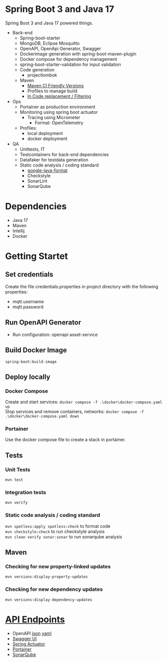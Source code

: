 # Spring Boot 3 and Java 17
Spring Boot 3 and Java 17 powered things. 
- Back-end
    - Spring-boot-starter
    - MongoDB, Eclipse Mosquitto
    - OpenAPI, OpenApi Generator, Swagger
    - Dockerimage generation with spring-boot-maven-plugin
    - Docker compose for dependency management
    - spring-boot-starter-validation for input validation
    - Code generation
        - projectlombok
    - Maven
      - [Maven CI Friendly Versions](https://maven.apache.org/maven-ci-friendly.html)
      - Profiles to manage build
      - [In Code replacement / Filtering](https://maven.apache.org/plugins/maven-resources-plugin/examples/filter.html)
- Ops
    - Portainer as production environment
    - Monitoring using spring boot actuator
        - Tracing using Micrometer
            - Format: OpenTelemetry
    - Profiles:
        - local deployment
        - docker deployment
- QA
    - Unittests, IT
    - Testcontainers for back-end dependencies
    - Datafaker for testdata generation
    - Static code analysis / coding standard
        - [google-java-format](https://github.com/diffplug/spotless) 
        - Checkstyle
        - SonarLint 
        - SonarQube 
# Dependencies
- Java 17
- Maven
- Intellij
- Docker

# Getting Startet
## Set credentials
Create the file credentials.properties in project directory with the following properties:
- mqtt.username
- mqtt.password
## Run OpenAPI Generator
- Run configuration: openapi asset-service
## Build Docker Image
`spring-boot:build-image`
## Deploy locally
### Docker Compose
Create and start services: `docker compose -f .\docker\docker-compose.yaml up`  
Stop services and remove containers, networks: `docker compose -f .\docker\docker-compose.yaml down`
### Portainer
Use the docker compose file to create a stack in portainer.
## Tests
### Unit Tests
`mvn test`
### Integration tests
`mvn verify`
### Static code analysis / coding standard
`mvn spotless:apply spotless:check` to format code  
`mvn checkstyle:check` to run checkstyle analysis  
`mvn clean verify sonar:sonar` to run sonarqube analysis  
## Maven
### Checking for new property-linked updates 
`mvn versions:display-property-updates`
### Checking for new dependency updates
`mvn versions:display-dependency-updates`
 
# [API Endpoints](https://learn.microsoft.com/en-us/azure/architecture/best-practices/api-design)
- OpenAPI [json](http://localhost:8080/v3/api-docs) [yaml](http://localhost:8080/v3/api-docs.yaml)
- [Swagger UI](http://localhost:8080/swagger-ui.html)
- [Spring Actuator](http://localhost:8080/actuator)
- [Portainer](https://localhost:9443)
- [SonarQube](http://localhost:9000)
